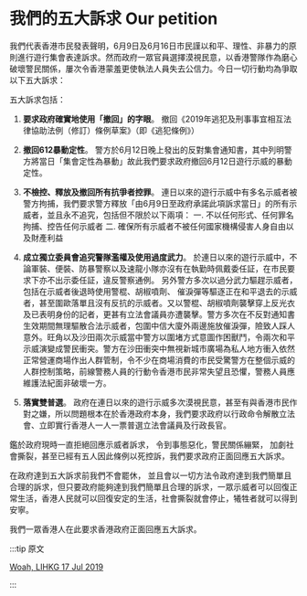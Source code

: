 # 我們的五大訴求 Our petition

我們代表香港市民發表聲明，6月9日及6月16日市民謹以和平、理性、非暴力的原則進行遊行集會表達訴求。然而政府一眾官員選擇漠視民意，以香港警隊作為磨心破壞警民關係，屢次令香港蒙羞更使執法人員失去公信力。今日一切行動均為爭取以下五大訴求：

五大訴求包括：

1. **要求政府確實地使用「撤回」的字眼**。  撤回《2019年逃犯及刑事事宜相互法律協助法例（修訂）條例草案》（即《逃犯條例》）

2. **撤回612暴動定性**。 警方於6月12日晚上發出的反對集會通知書，其中列明警方將當日「集會定性為暴動」故此我們要求政府撤回6月12日遊行示威的暴動定性。

3. **不檢控、釋放及撤回所有抗爭者控罪**。 連日以來的遊行示威中有多名示威者被警方拘捕，我們要求警方釋放「由6月9日至政府承諾此項訴求當日」的所有示威者，並且永不追究，包括但不限於以下兩項：
  一. 不以任何形式、任何罪名拘捕、控告任何示威者
  二. 確保所有示威者不被任何國家機構侵害人身自由以及財產利益

4. **成立獨立委員會追究警隊濫權及使用過度武力**。 於連日以來的遊行示威中，不論軍裝、便裝、防暴警察以及速龍小隊亦沒有在執勤時佩戴委任証，在市民要求下亦不出示委任証，違反警察通例。
另外警方多次以過分武力驅趕示威者，包括在示威者後退時使用警棍、胡椒噴劑、 催淚彈等驅逐正在和平退去的示威者，甚至圍歐落單且沒有反抗的示威者。又以警棍、胡椒噴劑襲擊穿上反光衣及已表明身份的記者，更甚有立法會議員亦遭襲擊。警方多次在不反對通知書生效期間無理驅散合法示威者，包圍中信大廈外兩邊施放催淚彈，險致人踩人意外。旺角以及沙田兩次示威當中警方以圍堵方式意圖作困獸鬥，令兩次和平示威演變成警民衝突。警方在沙田衝突中無視新城市廣場為私人地方衝入依然正常營運商場作出人群管制，令不少在商場消費的市民受驚警方在整個示威的人群控制策略，前線警務人員的行動令香港市民非常失望且恐懼，警務人員應維護法紀面非破壞一方。

5. **落實雙普選**。  政府在連日以來的遊行示威多次漠視民意，甚至有與香港市民作對之嫌，所以問題根本在於香港政府本身，我們要求政府以行政命令解散立法會、立即實行香港人一人一票普選立法會議員及行政長官。

鑑於政府現時一直拒絕回應示威者訴求， 令到事態惡化，警民關係繃緊， 加劇社會撕裂，甚至已經有五人因此條例以死控訴，我們要求政府正面回應五大訴求。

在政府達到五大訴求前我們不會罷休， 並且會以一切方法令政府達到我們簡單且合理的訴求，但只要政府能夠達到我們簡單且合理的訴求，一眾示威者可以回復正常生活，香港人民就可以回復安定的生活，社會撕裂就會停止，犧牲者就可以得到安寧。

我們一眾香港人在此要求香港政府正面回應五大訴求。

:::tip 原文

[Woah, LIHKG 17 Jul 2019](https://lihkg.com/thread/1327035/)

:::